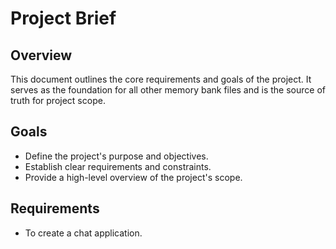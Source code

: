 # Project Brief

## Overview

This document outlines the core requirements and goals of the project. It serves as the foundation for all other memory bank files and is the source of truth for project scope.

## Goals

*   Define the project's purpose and objectives.
*   Establish clear requirements and constraints.
*   Provide a high-level overview of the project's scope.

## Requirements

*   To create a chat application.
